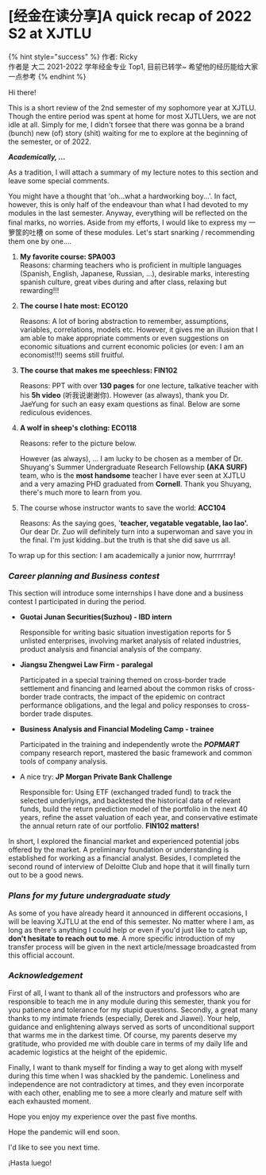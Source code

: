 # \[经金在读分享]A quick recap of 2022 S2 at XJTLU

{% hint style="success" %}
作者: Ricky \
作者是 大二 2021-2022 学年经金专业 Top1, 目前已转学\~ 希望他的经历能给大家一点参考
{% endhint %}

Hi there!&#x20;

This is a short review of the 2nd semester of my sophomore year at XJTLU. Though the entire period was spent at home for most XJTLUers, we are not idle at all. Simply for me, I didn't forsee that there was gonna be a brand (bunch) new (of) story (shit) waiting for me to explore at the beginning of the semester, or of 2022.

_**Academically, ...**_

As a tradition, I will attach a summary of my lecture notes to this section and leave some special comments.

You might have a thought that 'oh...what a hardworking boy...'. In fact, however, this is only half of the endeavour than what I had devoted to my modules in the last semester. Anyway, everything will be reflected on the final marks, no worries. Aside from my efforts, I would like to express my 一箩筐的吐槽 on some of these modules. Let's start snarking / recommending them one by one....&#x20;

1. **My favorite course: SPA003** \
   Reasons: charming teachers who is proficient in multiple languages (Spanish, English, Japanese, Russian, ...), desirable marks, interesting spanish culture, great vibes during and after class, relaxing but rewarding!!!
2.  **The course I hate most: ECO120**

    Reasons: A lot of boring abstraction to remember, assumptions, variables, correlations, models etc. However, it gives me an illusion that I am able to make appropriate comments or even suggestions on economic situations and current economic policies (or even: I am an economist!!!) seems still fruitful.
3.  **The course that makes me speechless: FIN102**

    Reasons: PPT with over **130 pages** for one lecture, talkative teacher with his **5h video** (听我说谢谢你). However (as always), thank you Dr. JaeYung for such an easy exam questions as final. Below are some rediculous evidences.
4.  **A wolf in sheep's clothing: ECO118**

    Reasons: refer to the picture below.

    However (as always), ... I am lucky to be chosen as a member of Dr. Shuyang's Summer Undergraduate Research Fellowship **(AKA SURF)** team, who is the **most handsome** teacher I have ever seen at XJTLU and a very amazing PHD graduated from **Cornell**. Thank you Shuyang, there's much more to learn from you.
5.  The course whose instructor wants to save the world: **ACC104**

    Reasons: As the saying goes, '**teacher, vegatable vegatable, lao lao'.** Our dear Dr. Zuo will definitely turn into a superwoman and save you in the final. I'm just kidding..but the truth is that she did save us all.

To wrap up for this section: I am academically a junior now, hurrrrray!

### _**Career planning and Business contest**_

This section will introduce some internships I have done and a business contest I participated in during the period.

*   **Guotai Junan Securities(Suzhou) - IBD intern**

    Responsible for writing basic situation investigation reports for 5 unlisted enterprises, involving market analysis of related industries, product analysis and financial analysis of the company.&#x20;
*   **Jiangsu Zhengwei Law Firm - paralegal**

    Participated in a special training themed on cross-border trade settlement and financing and learned about the common risks of cross-border trade contracts, the impact of the epidemic on contract performance obligations, and the legal and policy responses to cross-border trade disputes.
*   **Business Analysis and Financial Modeling Camp - trainee**

    Participated in the training and independently wrote the _**POPMART**_ company research report, mastered the basic framework and common tools of company analysis.
*   A nice try: **JP Morgan Private Bank Challenge**

    Responsible for: Using ETF (exchanged traded fund) to track the selected underlyings, and backtested the historical data of relevant funds, build the return prediction model of the portfolio in the next 40 years, refine the asset valuation of each year, and conservative estimate the annual return rate of our portfolio. **FIN102 matters!**

In short, I explored the financial market and experienced potential jobs offered by the market. A preliminary foundation or understanding is established for working as a financial analyst. Besides, I completed the second round of interview of Deloitte Club and hope that it will finally turn out to be a good news.

### _**Plans for my future undergraduate study**_

As some of you have already heard it announced in different occasions, I will be leaving XJTLU at the end of this semester. No matter where I am, as long as there's anything I could help or even if you'd just like to catch up, **don't hesitate to reach out to me**. A more specific introduction of my transfer process will be given in the next article/message broadcasted from this official account.

### _**Acknowledgement**_

First of all, I want to thank all of the instructors and professors who are responsible to teach me in any module during this semester, thank you for you patience and tolerance for my stupid questions. Secondly, a great many thanks to my intimate friends (especially, Derek and Jiawei). Your help, guidance and enlightening always served as sorts of unconditional support that warms me in the darkest time. Of course, my parents deserve my gratitude, who provided me with double care in terms of my daily life and academic logistics at the height of the epidemic.

Finally, I want to thank myself for finding a way to get along with myself during this time when I was shackled by the pandemic. Loneliness and independence are not contradictory at times, and they even incorporate with each other, enabling me to see a more clearly and mature self with each exhausted moment.

Hope you enjoy my experience over the past five months.&#x20;

Hope the pandemic will end soon.

I'd like to see you next time.&#x20;

¡Hasta luego!
